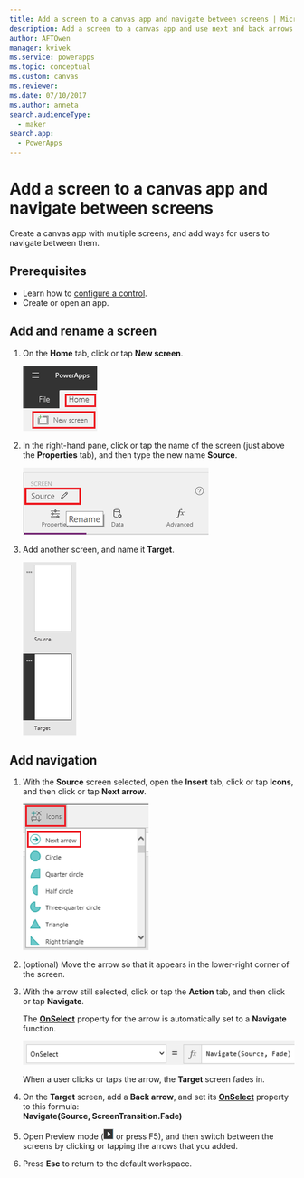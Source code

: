```yaml
---
title: Add a screen to a canvas app and navigate between screens | Microsoft Docs
description: Add a screen to a canvas app and use next and back arrows to go between screens in PowerApps
author: AFTOwen
manager: kvivek
ms.service: powerapps
ms.topic: conceptual
ms.custom: canvas
ms.reviewer: 
ms.date: 07/10/2017
ms.author: anneta
search.audienceType: 
  - maker
search.app: 
  - PowerApps
---
```

# Add a screen to a canvas app and navigate between screens

Create a canvas app with multiple screens, and add ways for users to navigate between them.

## Prerequisites

* Learn how to [configure a control](add-configure-controls.md).
* Create or open an app.

## Add and rename a screen

1. On the **Home** tab, click or tap **New screen**.

    ![Add Screen option on the Home tab](./media/add-screen-context-variables/add-screen.png)

2. In the right-hand pane, click or tap the name of the screen (just above the **Properties** tab), and then type the new name **Source**.

    ![Rename the default screen](./media/add-screen-context-variables/name-source-screen.png)

3. Add another screen, and name it **Target**.

    ![Two screens in the left navigation bar](./media/add-screen-context-variables/two-screens-in-nav.png)

## Add navigation
1. With the **Source** screen selected, open the **Insert** tab, click or tap **Icons**, and then click or tap **Next arrow**.  

    ![The Shapes option on the Insert tab](./media/add-screen-context-variables/add-next-arrow.png)

2. (optional) Move the arrow so that it appears in the lower-right corner of the screen.

3. With the arrow still selected, click or tap the **Action** tab, and then click or tap **Navigate**.

    The **[OnSelect](controls/properties-core.md)** property for the arrow is automatically set to a **Navigate** function.  

    ![OnSelect property set to Navigate function](./media/add-screen-context-variables/onselect-default.png)

    When a user clicks or taps the arrow, the **Target** screen fades in.

4. On the **Target** screen, add a **Back arrow**, and set its **[OnSelect](controls/properties-core.md)** property to this formula:
   <br>**Navigate(Source, ScreenTransition.Fade)**

5. Open Preview mode (![](./media/add-screen-context-variables/preview.png) or press F5), and then switch between the screens by clicking or tapping the arrows that you added.

6. Press **Esc** to return to the default workspace.
